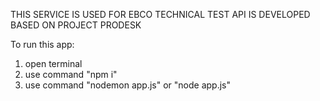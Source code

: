 THIS SERVICE IS USED FOR EBCO TECHNICAL TEST
API IS DEVELOPED BASED ON PROJECT PRODESK

To run this app:
1. open terminal 
2. use command "npm i"
3. use command "nodemon app.js" or "node app.js"